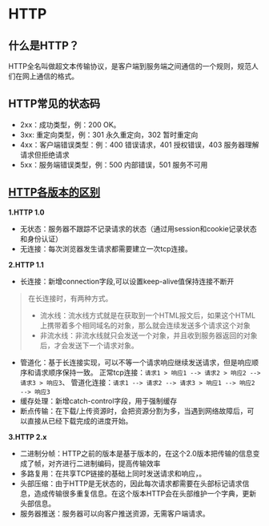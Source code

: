 # HTTP

## 什么是HTTP？

HTTP全名叫做超文本传输协议，是客户端到服务端之间通信的一个规则，规范人们在网上通信的格式。

## HTTP常见的状态码

- 2xx：成功类型，例：200 OK。
- 3xx: 重定向类型，例：301 永久重定向，302 暂时重定向
- 4xx：客户端错误类型：例：400 错误请求，401 授权错误，403 服务器理解请求但拒绝请求
- 5xx：服务端错误类型，例：500 内部错误，501 服务不可用

## [HTTP各版本的区别](https://juejin.cn/post/6844903923136856078#heading-6)

**1.HTTP 1.0**

- 无状态：服务器不跟踪不记录请求的状态（通过用session和cookie记录状态和身份认证）
- 无连接：每次浏览器发生请求都需要建立一次tcp连接。


**2.HTTP 1.1**

- 长连接：新增connection字段,可以设置keep-alive值保持连接不断开
> 在长连接时，有两种方式。
> - 流水线：流水线方式就是在获取到一个HTML报文后，如果这个HTML上携带着多个相同域名的对象，那么就会连续发送多个请求这个对象
> - 非流水线：非流水线就只会发送一个对象，并且收到服务器返回的对象后，才会发送下一个请求对象。
- 管道化：基于长连接实现，可以不等一个请求响应继续发送请求，但是响应顺序和请求顺序保持一致。
    正常tcp连接：`请求1 > 响应1 --> 请求2 > 响应2 --> 请求3 > 响应3`、
    管道化连接：`请求1 --> 请求2 --> 请求3 > 响应1 --> 响应2 --> 响应3`
- 缓存处理：新增catch-control字段，用于强制缓存
- 断点传输：在下载/上传资源时，会把资源分割为多，当遇到网络故障后，可以直接从已经下载完成的进度开始。

**3.HTTP 2.x**

- 二进制分帧：HTTP之前的版本是基于版本的，在这个2.0版本把传输的信息变成了帧，对齐进行二进制编码，提高传输效率
- 多路复用：在共享TCP链接的基础上同时发送请求和响应，。
- 头部压缩：由于HTTP是无状态的，因此每次请求都需要在头部标记请求信息，造成传输很多重复信息。在这个版本HTTP会在头部维护一个字典，更新头部信息。
- 服务器推送：服务器可以向客户推送资源，无需客户端请求。
